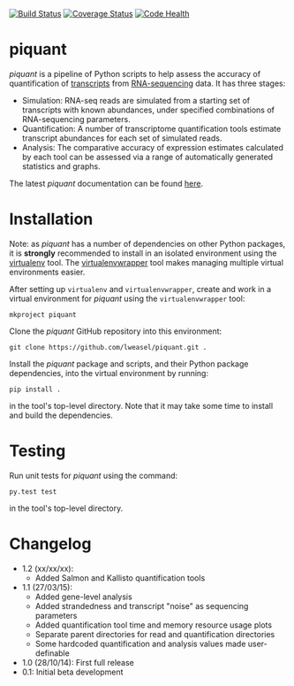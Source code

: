 [![Build Status](https://travis-ci.org/lweasel/piquant.svg?branch=develop)](https://travis-ci.org/lweasel/piquant) [![Coverage Status](https://coveralls.io/repos/lweasel/piquant/badge.png?branch=develop)](https://coveralls.io/r/lweasel/piquant?branch=develop) [![Code Health](https://landscape.io/github/lweasel/piquant/develop/landscape.svg)](https://landscape.io/github/lweasel/piquant/develop)

piquant
=======

*piquant* is a pipeline of Python scripts to help assess the accuracy of quantification of [transcripts](http://en.wikipedia.org/wiki/Transcriptome) from [RNA-sequencing](http://en.wikipedia.org/wiki/RNA-Seq) data. It has three stages:

* Simulation: RNA-seq reads are simulated from a starting set of transcripts with known abundances, under specified combinations of RNA-sequencing parameters.
* Quantification: A number of transcriptome quantification tools estimate transcript abundances for each set of simulated reads.
* Analysis: The comparative accuracy of expression estimates calculated by each tool can be assessed via a range of automatically generated statistics and graphs.

The latest *piquant* documentation can be found [here](http://piquant.readthedocs.org/en/latest/).

Installation
============

Note: as *piquant* has a number of dependencies on other Python packages, it is **strongly** recommended to install in an isolated environment using the [virtualenv](http://virtualenv.readthedocs.org/en/latest/index.html>) tool. The [virtualenvwrapper](http://virtualenvwrapper.readthedocs.org/en/latest/install.html>) tool makes managing multiple virtual environments easier.

After setting up ``virtualenv`` and ``virtualenvwrapper``, create and work in a virtual environment for *piquant* using the ``virtualenvwrapper`` tool:

```
mkproject piquant
```

Clone the *piquant* GitHub repository into this environment:

```
git clone https://github.com/lweasel/piquant.git .
```

Install the *piquant* package and scripts, and their Python package dependencies, into the virtual environment by running:

```
pip install .
```

in the tool's top-level directory. Note that it may take some time to install and build the dependencies.

Testing
=======

Run unit tests for *piquant* using the command:

```
py.test test
```

in the tool's top-level directory.

Changelog
=========

* 1.2 (xx/xx/xx):
  - Added Salmon and Kallisto quantification tools
* 1.1 (27/03/15):
  - Added gene-level analysis
  - Added strandedness and transcript "noise" as sequencing parameters
  - Added quantification tool time and memory resource usage plots
  - Separate parent directories for read and quantification directories
  - Some hardcoded quantification and analysis values made user-definable
* 1.0 (28/10/14): First full release
* 0.1: Initial beta development
